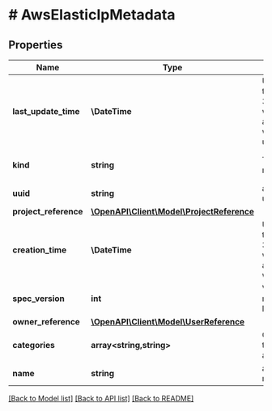 # # AwsElasticIpMetadata

## Properties

Name | Type | Description | Notes
------------ | ------------- | ------------- | -------------
**last_update_time** | **\DateTime** | UTC date and time in RFC-3339 format when aws_elastic_ip was last updated | [optional] [readonly]
**kind** | **string** | The kind name | [readonly] [default to 'aws_elastic_ip']
**uuid** | **string** | aws_elastic_ip uuid | [optional]
**project_reference** | [**\OpenAPI\Client\Model\ProjectReference**](ProjectReference.md) |  | [optional]
**creation_time** | **\DateTime** | UTC date and time in RFC-3339 format when aws_elastic_ip was created | [optional] [readonly]
**spec_version** | **int** | Version number of the latest spec. | [optional]
**owner_reference** | [**\OpenAPI\Client\Model\UserReference**](UserReference.md) |  | [optional]
**categories** | **array<string,string>** | Categories for the aws_elastic_ip | [optional]
**name** | **string** | aws_elastic_ip name | [optional] [readonly]

[[Back to Model list]](../../README.md#models) [[Back to API list]](../../README.md#endpoints) [[Back to README]](../../README.md)
